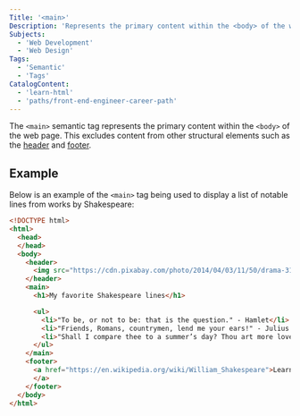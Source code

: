 ```yaml
---
Title: '<main>'
Description: 'Represents the primary content within the <body> of the web page.'
Subjects:
  - 'Web Development'
  - 'Web Design'
Tags:
  - 'Semantic'
  - 'Tags'
CatalogContent:
  - 'learn-html'
  - 'paths/front-end-engineer-career-path'
---
```


The `<main>` semantic tag represents the primary content within the `<body>` of the web page. This excludes content from other structural elements such as the [header](https://www.codecademy.com/resources/docs/html/semantic-html/header) and [footer](https://www.codecademy.com/resources/docs/html/semantic-html/footer).

## Example

Below is an example of the `<main>` tag being used to display a list of notable lines from works by Shakespeare:

```html
<!DOCTYPE html>
<html>
  <head>
  </head>
  <body>
    <header>
      <img src="https://cdn.pixabay.com/photo/2014/04/03/11/50/drama-312318_640.png">
    </header>
    <main>
      <h1>My favorite Shakespeare lines</h1>

      <ul>
        <li>"To be, or not to be: that is the question." - Hamlet</li>
        <li>"Friends, Romans, countrymen, lend me your ears!" - Julius Caesar</li>
        <li>"Shall I compare thee to a summer’s day? Thou art more lovely and more temperate." - Sonnet 1</li>
      </ul>
    </main>
    <footer>
      <a href="https://en.wikipedia.org/wiki/William_Shakespeare">Learn more about William Shakespeare
      </a>
    </footer>
  </body>
</html>
```
